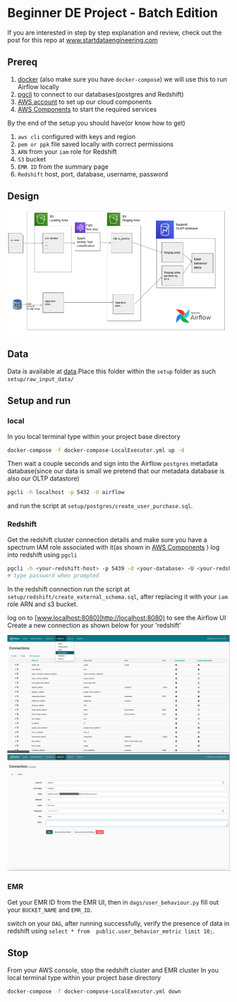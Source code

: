 # Beginner DE Project - Batch Edition

If you are interested in step by step explanation and review, check out the post for this repo at
www.startdataengineering.com

## Prereq

1. [docker](https://docs.docker.com/get-docker/) (also make sure you have `docker-compose`) we will use this to run Airflow locally
2. [pgcli](https://github.com/dbcli/pgcli) to connect to our databases(postgres and Redshift)
3. [AWS account](https://aws.amazon.com/) to set up our cloud components
4. [AWS Components](https://www.dropbox.com/s/ql8wxqjjcv42065/aws-components-setup.pdf?dl=0) to start the required services

By the end of the setup you should have(or know how to get)

1. `aws cli` configured with keys and region
2. `pem or ppk` file saved locally with correct permissions
3. `ARN` from your `iam` role for Redshift
4. `S3` bucket
5. `EMR ID` from the summary page
6. `Redshift` host, port, database, username, password

## Design

![Engineering Design](assets/images/eng_spec.png)

## Data

Data is available at [data](https://www.dropbox.com/sh/amdyc6z8744hrl5/AAC2Fnbzb_nLhdT2nGjL7-7ta?dl=0).Place this folder within the `setup` folder as such `setup/raw_input_data/`

## Setup and run

### local

In you local terminal type within your project base directory

```bash
docker-compose -f docker-compose-LocalExecutor.yml up -d
```

Then wait a couple seconds and sign into the Airflow `postgres` metadata database(since our data is small we pretend that our metadata database is also our OLTP datastore)

```bash
pgcli -h localhost -p 5432 -U airflow
```

and run the script at `setup/postgres/create_user_purchase.sql`.

### Redshift

Get the redshift cluster connection details and make sure you have a spectrum IAM role associated with it(as shown in [AWS Components](https://www.dropbox.com/s/ql8wxqjjcv42065/aws-components-setup.pdf?dl=0) )
log into redshift using `pgcli`

```bash
pgcli -h <your-redshift-host> -p 5439 -d <your-database> -U <your-redshift-user>
# type password when prompted
```

In the redshift connection run the script at `setup/redshift/create_external_schema.sql`, after replacing it with your `iam` role ARN and s3 bucket.

log on to [www.localhost:8080](http://localhost:8080) to see the Airflow UI
Create a new connection as shown below for your 'redshift'

![Airflow Redshift Connection](assets/images/airflow_rs_1.png)
![Airflow Redshift Connection](assets/images/airflow_rs_2.png)

### EMR

Get your EMR ID from the EMR UI, then in `dags/user_behaviour.py` fill out your `BUCKET_NAME` and `EMR_ID`.

switch on your `DAG`, after running successfully, verify the presence of data in redshift using
`select * from  public.user_behavior_metric limit 10;`.

## Stop

From your AWS console, stop the redshift cluster and EMR cluster
In you local terminal type within your project base directory
```bash
docker-compose -f docker-compose-LocalExecutor.yml down
```
